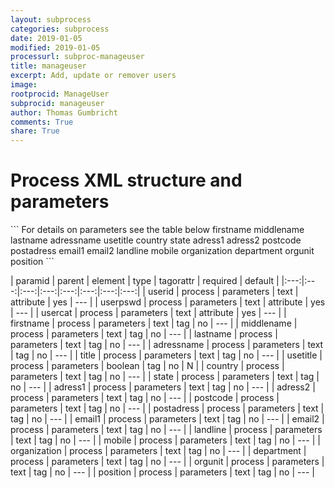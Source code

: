 ```yaml
---
layout: subprocess
categories: subprocess
date: 2019-01-05
modified: 2019-01-05
processurl: subproc-manageuser
title: manageuser
excerpt: Add, update or remover users
image: 
rootprocid: ManageUser
subprocid: manageuser
author: Thomas Gumbricht
comments: True
share: True
---
```


<h1 class='foot-description'>Process XML structure and parameters</h1>
```
For details on parameters see the table below
<?xml version="1.0" ?>
<process>
  <!--Generated from python-->
  <userproj plotid="yourplotid" projectid="yourprojectid" siteid="yoursiteid" system="systemid" tractid="yourtractid" userid="youruserid"/>
  <period endday="DD" endmonth="MM" endyear="YYYY" seasonendday="DD" seasonendmonth="MM" seasonstartday="DD" seasonstartmonth="MM" startday="DD" startmonth="MM" startyear="YYYY" timestep="timestep"/>
  <parameters usercat="txtstring" userid="txtstring" userpswd="txtstring">
    <firstname>firstname</firstname>
    <middlename>middlename</middlename>
    <lastname>lastname</lastname>
    <adressname>adressname</adressname>
    <title>title</title>
    <usetitle>usetitle</usetitle>
    <country>country</country>
    <state>state</state>
    <adress1>adress1</adress1>
    <adress2>adress2</adress2>
    <postcode>postcode</postcode>
    <postadress>postadress</postadress>
    <email1>email1</email1>
    <email2>email2</email2>
    <landline>landline</landline>
    <mobile>mobile</mobile>
    <organization>organization</organization>
    <department>department</department>
    <orgunit>orgunit</orgunit>
    <position>position</position>
  </parameters>
</process>
```

| paramid | parent | element | type | tagorattr | required | default |
|:---:|:---:|:---:|:---:|:---:|:---:|:---:|:---:|
| userid | process | parameters | text | attribute | yes | --- |
| userpswd | process | parameters | text | attribute | yes | --- |
| usercat | process | parameters | text | attribute | yes | --- |
| firstname | process | parameters | text | tag | no | --- |
| middlename | process | parameters | text | tag | no | --- |
| lastname | process | parameters | text | tag | no | --- |
| adressname | process | parameters | text | tag | no | --- |
| title | process | parameters | text | tag | no | --- |
| usetitle | process | parameters | boolean | tag | no | N |
| country | process | parameters | text | tag | no | --- |
| state | process | parameters | text | tag | no | --- |
| adress1 | process | parameters | text | tag | no | --- |
| adress2 | process | parameters | text | tag | no | --- |
| postcode | process | parameters | text | tag | no | --- |
| postadress | process | parameters | text | tag | no | --- |
| email1 | process | parameters | text | tag | no | --- |
| email2 | process | parameters | text | tag | no | --- |
| landline | process | parameters | text | tag | no | --- |
| mobile | process | parameters | text | tag | no | --- |
| organization | process | parameters | text | tag | no | --- |
| department | process | parameters | text | tag | no | --- |
| orgunit | process | parameters | text | tag | no | --- |
| position | process | parameters | text | tag | no | --- |
